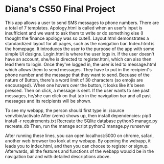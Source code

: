 # Diana's CS50 Final Project

This app allows a user to send SMS messages to phone numbers. There are a total of 7 templates. Apology.html is called when an user's input is insufficient and we want to ask them to write or do something else (I thought the finance apology was so cute!). Layout.html demonstrates a standardized layout for all pages, such as the navigation bar. Index.html is the homepage. It introduces the user to the purpose of the app with some simple UI designs. Login.html is where the user logs in. If the user doesn't have an account, she/he is directed to register.html, which can also then lead them to login. Once they've logged in, the user is led to message.html which allows them to send messages. They have to put in the recipient's phone number and the message that they want to send. Becuase of the nature of Button, there's a word limit of 30 characters (so emojis are encouraged). When one hovers over the button, it looks like it's been pressed. Then on click, a message is sent. If the user wants to see past messages, he/she can click on that tab in the navigation bar and all past messages and its recipients will be shown. 

To see my webapp, the person should first type in:
    /source venv/bin/activate
After (venv) shows up, then install dependencies: 
    pip3 install -r requirements.txt
Recreate the SQlite database
    python3 manage.py recreate_db
Then, run the manage script
    python3 manage.py runserver

After running these lines, you can open localhost:5000 on chrome, safari, another web browser too look at my webapp. By opening the webapp, it leads you to index.html, and then you can choose to register or signup. Afterwards, all the features and functions of the webapp wouold be in the navigation bar and with detailed descriptions above. 
